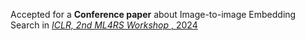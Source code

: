Accepted for a <b>Conference paper</b> about Image-to-image Embedding Search in <a href="https://ml-for-rs.github.io/iclr2024/"><em> ICLR, 2nd ML4RS Workshop </em>, 2024</a>
